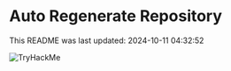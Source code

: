 # Auto Regenerate Repository

This README was last updated: 2024-10-11 04:32:52

 ![TryHackMe](https://tryhackme.com/badge/533634)